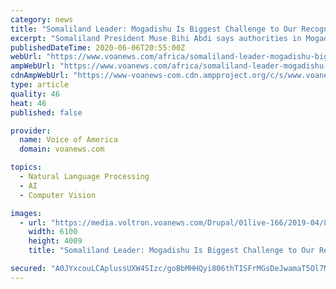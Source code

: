 ```yaml
---
category: news
title: "Somaliland Leader: Mogadishu Is Biggest Challenge to Our Recognition"
excerpt: "Somaliland President Muse Bihi Abdi says authorities in Mogadishu pose the biggest challenge for the autonomous region’s fight for recognition as an independent state, 29 years after the region broke away from Somalia after the overthrow of military ruler Siad Barre."
publishedDateTime: 2020-06-06T20:55:00Z
webUrl: "https://www.voanews.com/africa/somaliland-leader-mogadishu-biggest-challenge-our-recognition"
ampWebUrl: "https://www.voanews.com/africa/somaliland-leader-mogadishu-biggest-challenge-our-recognition?amp"
cdnAmpWebUrl: "https://www-voanews-com.cdn.ampproject.org/c/s/www.voanews.com/africa/somaliland-leader-mogadishu-biggest-challenge-our-recognition?amp"
type: article
quality: 46
heat: 46
published: false

provider:
  name: Voice of America
  domain: voanews.com

topics:
  - Natural Language Processing
  - AI
  - Computer Vision

images:
  - url: "https://media.voltron.voanews.com/Drupal/01live-166/2019-04/8BC3ADC6-AC6E-442B-AF2C-1BAF66529B85.jpg"
    width: 6100
    height: 4009
    title: "Somaliland Leader: Mogadishu Is Biggest Challenge to Our Recognition"

secured: "A0JYxcouLCAplussUXW4SIzc/goBbMHHQyi806thTISFrMGsDeJwamaT5Ol7MgqvYfmjF4tu2Dp2p6bVbcAJlspY9VhWtpBLncejDkr0LM0SmwkiwpoZx/YsCFeOBWe0WQuv+qETatBVI4mC5WHVoL5B5H0WEA+UccZxwDwcuSF7v4v4XB74eeETg09iL8FYCrdZKxjmDqP7jn54zT8pHgpNk/L6eaNjEwTU0IXZVWm8HzUhVCRkkoAbIQMKwhtKPfidPuWDaSqhbZnm9FDj8rSKWnpRX8zSK8VY2SHhUXZROMSDZQjs0AL1QqLJBgYhoRUGWMTVdAP1P+k7TLSUWtC7h2JoHrPWniw0+/j6p3USDp2v1rT56YOCsiTg3nQOY9yjgbkf+jRVQF6ngnjz+Qf7tyLO5U0ipbw/AfKlaiM3oIBME9aTjqE4r8sC8cOHMfVpTbGrrzPHmRISu0ENFViptckTWe9+++rRc6rbkHs=;50Y42C8o6LzG/o/JXn3Xfg=="
---
```


